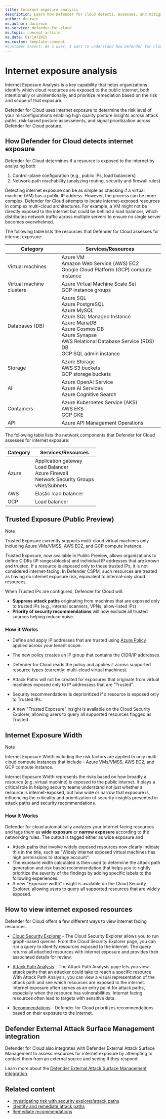 ```yaml
---
title: Internet exposure analysis
description: Learn how Defender for Cloud detects, assesses, and mitigates internet exposure for your multicloud resources to enhance security.
author: dcurwin
ms.author: dacurwin
ms.service: defender-for-cloud
ms.topic: concept-article
ms.date: 01/14/2025
ms.custom: template-concept
#customer intent: As a user, I want to understand how Defender for Cloud detects and assesses internet exposure for my multicloud resources. This knowledge will help me identify and mitigate potential security risks effectively.
---
```


# Internet exposure analysis

Internet Exposure Analysis is a key capability that helps organizations identify which cloud resources are exposed to the public internet, both intentionally or unintentionally, and prioritize remediation based on the risk and scope of that exposure.

Defender for Cloud uses internet exposure to determine the risk level of your misconfigurations enabling high quality posture insights across attack paths, risk-based posture assessments, and signal prioritization across Defender for Cloud posture. 

## How Defender for Cloud detects internet exposure

Defender for Cloud determines if a resource is exposed to the internet by analyzing both:
1.	Control-plane configuration (e.g., public IPs, load balancers)
2.	Network-path reachability (analyzing routing, security and firewall rules) 

Detecting internet exposure can be as simple as checking if a virtual machine (VM) has a public IP address. However, the process can be more complex. Defender for Cloud attempts to locate internet-exposed resources in complex multi-cloud architectures. For example, a VM might not be directly exposed to the internet but could be behind a load balancer, which distributes network traffic across multiple servers to ensure no single server becomes overwhelmed.

The following table lists the resources that Defender for Cloud assesses for internet exposure: 

| Category | Services/Resources |
|--|--|
| Virtual machines | Azure VM <br> Amazon Web Service (AWS) EC2 <br> Google Cloud Platform (GCP) compute instance |
| Virtual machine clusters | Azure Virtual Machine Scale Set <br> GCP instance groups |
| Databases (DB) | Azure SQL <br> Azure PostgreSQL <br> Azure MySQL <br> Azure SQL Managed Instance <br> Azure MariaDB <br> Azure Cosmos DB <br> Azure Synapse <br> AWS Relational Database Service (RDS) DB <br> GCP SQL admin instance |
| Storage | Azure Storage <br> AWS S3 buckets <br> GCP storage buckets |
| AI | Azure OpenAI Service <br> Azure AI Services <br> Azure Cognitive Search |
| Containers | Azure Kubernetes Service (AKS) <br> AWS EKS <br> GCP GKE |
| API | Azure API Management Operations |

The following table lists the network components that Defender for Cloud assesses for internet exposure:

| Category | Services/Resources |
|----------|--------------------|
| Azure    | Application gateway <br> Load Balancer <br> Azure Firewall <br> Network Security Groups <br> vNet/Subnets |
| AWS      | Elastic load balancer |
| GCP      | Load balancer |

## Trusted Exposure (Public Preview)

> [!NOTE]
> Trusted Exposure currently supports multi-cloud virtual machines only including Azure VMs/VMSS, AWS EC2, and GCP compute instance.

Trusted Exposure, now available in Public Preview, allows organizations to define CIDRs (IP ranges/blocks) and individual IP addresses that are known and trusted. If a resource is exposed only to these trusted IPs, it is not considered internet-facing. In Defender CSPM, such resources are treated as having no internet exposure risk, equivalent to internal-only cloud resources.

When Trusted IPs are configured, Defender for Cloud will:

- **Suppress attack paths** originating from machines that are exposed only to trusted IPs (e.g., internal scanners, VPNs, allow-listed IPs)
- **Priority of security recommendations** will now exclude all trusted sources helping reduce noise.
  
### How it Works
- Define and apply IP addresses that are trusted using [Azure Policy](https://github.com/Azure/Microsoft-Defender-for-Cloud/tree/main/Policy/Define%20MDC%20Trusted%20IPs) applied across your tenant scope.
- The new policy creates an IP group that contains the CIDR/IP addresses.
- Defender for Cloud reads the policy and applies it across supported resource types (currently: multi-cloud virtual machines).
- Attack Paths will not be created for exposures that originate from virtual machines exposed only to IP addressess that are “Trusted”.
- Security recommendations is deprioritized if a resource is exposed only to Trusted IPs.

- A new "Trusted Exposure" insight is available on the Cloud Security Explorer, allowing users to query all supported resources flagged as Trusted.



## Internet Exposure Width

> [!NOTE]
> Internet Exposure Width including the risk factors are applied to only multi-cloud compute instances that include - Azure VMs/VMSS, AWS EC2, and GCP compute instance. 

Internet Exposure Width represents the risks based on how broadly a resource (e.g. virtual machine) is exposed to the public internet. It plays a critical role in helping security teams understand not just whether a resource is internet-exposed, but how wide or narrow that exposure is, influencing the criticality and prioritization of security insights presented in attack paths and security recommendations.

### How It Works

Defender for cloud automatically analyzes your internet facing resources and tags them as **wide exposure** or **narrow exposure** according to the networking rules. The output is tagged either as wide exposure and  
- Attack paths that involve widely exposed resources now clearly indicate this in the title, such as "Widely internet exposed virtual machines has high permissions to storage account".
- The exposure width calculated is then used to determine the attack path generation and risk based recommendation that helps you to rightly prioritize the severity of the findings by adding specific labels to the following experiences.
- A new "Exposure width" insight is available on the Cloud Security Explorer, allowing users to query all supported resources that are widely exposed.

## How to view internet exposed resources

Defender for Cloud offers a few different ways to view internet facing resources.

- [Cloud Security Explorer](how-to-manage-cloud-security-explorer.md) - The Cloud Security Explorer allows you to run graph-based queries. From the Cloud Security Explorer page, you can run a query to identify resources exposed to the internet. The query returns all attached resources with internet exposure and provides their associated details for review.

- [Attack Path Analysis](how-to-manage-attack-path.md) - The Attack Path Analysis page lets you view attack paths that an attacker could take to reach a specific resource. With Attack Path Analysis, you can view a visual representation of the attack path and see which resources are exposed to the internet. Internet exposure often serves as an entry point for attack paths, especially when the resource has vulnerabilities. Internet facing resources often lead to targets with sensitive data.

- [Recommendations](review-security-recommendations.md) - Defender for Cloud prioritizes recommendations based on their exposure to the internet.

## Defender External Attack Surface Management integration

Defender for Cloud also integrates with Defender External Attack Surface Management to assess resources for internet exposure by attempting to contact them from an external source and seeing if they respond.

Learn more about the [Defender External Attack Surface Management integration](concept-easm.md).

## Related content

- [Investigating risk with security explorer/attack paths](concept-attack-path.md)
- [Identify and remediate attack paths](how-to-manage-attack-path.md)
- [Remediate recommendations](implement-security-recommendations.md)
